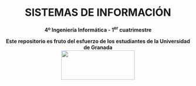 <center><h1>SISTEMAS DE INFORMACIÓN</h1></center>
<center><b>4º Ingeniería Informática - 1<sup>er</sup> cuatrimestre</b></center>



<p align="center">
   <b>Este repositorio es fruto del esfuerzo de los estudiantes de la Universidad de Granada</b></br>
   <a href="http://deiit.ugr.es/"><img width="200" height="80" src="https://imgur.com/1lXPd4l.png"></a>
</p>
